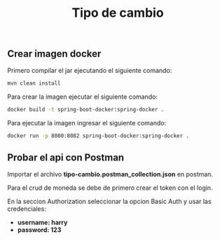 <div align="center">
  <h1 align="center">
    Tipo de cambio
    <br />
    <br />
  </h1>
</div>

## Crear imagen docker

Primero compilar el jar ejecutando el siguiente comando:

```bash
mvn clean install
```

Para crear la imagen ejecutar el siguiente comando:

```bash
docker build -t spring-boot-docker:spring-docker .
```

Para ejecutar la imagen ingresar el siguiente comando:

```bash
docker run -p 8080:8082 spring-boot-docker:spring-docker .
```
## Probar el api con Postman

Importar el archivo <b>tipo-cambio.postman_collection.json</b> en postman.

Para el crud de moneda se debe de primero crear el token con el login.

En la seccion Authorization seleccionar la opcion Basic Auth y usar las credenciales:

- **username: harry**
- **password: 123**